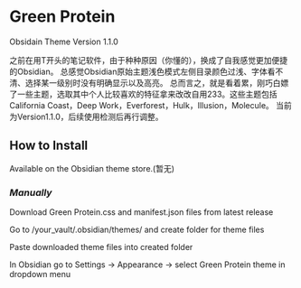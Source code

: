 # Green Protein
Obsidain Theme
Version 1.1.0

之前在用T开头的笔记软件，由于种种原因（你懂的），换成了自我感觉更加便捷的Obsidian。
总感觉Obsidian原始主题浅色模式左侧目录颜色过浅、字体看不清、选择某一级别时没有明确显示以及高亮。
总而言之，就是看着累，刚巧白嫖了一些主题，选取其中个人比较喜欢的特征拿来改改自用233。这些主题包括California Coast，Deep Work，Everforest，Hulk，Illusion，Molecule。
当前为Version1.1.0，后续使用检测后再行调整。

## How to Install
Available on the Obsidian theme store.(暂无)

### *Manually*
Download Green Protein.css and manifest.json files from latest release

Go to /your_vault/.obsidian/themes/ and create folder for theme files

Paste downloaded theme files into created folder

In Obsidian go to Settings -> Appearance -> select Green Protein theme in dropdown menu

